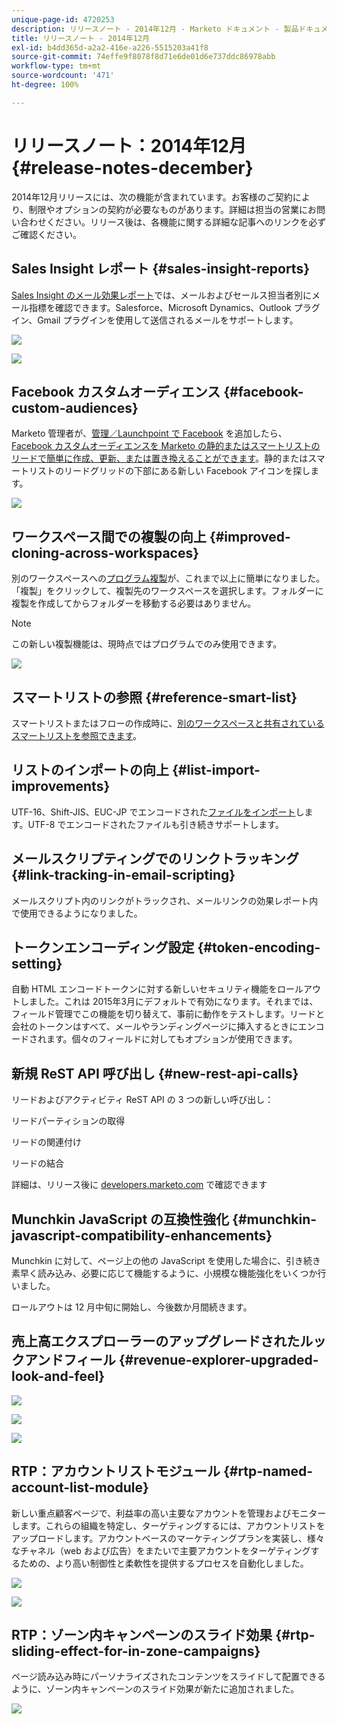 ```yaml
---
unique-page-id: 4720253
description: リリースノート - 2014年12月 - Marketo ドキュメント - 製品ドキュメント
title: リリースノート - 2014年12月
exl-id: b4dd365d-a2a2-416e-a226-5515203a41f8
source-git-commit: 74effe9f8078f8d71e6de01d6e737ddc86978abb
workflow-type: tm+mt
source-wordcount: '471'
ht-degree: 100%

---
```


# リリースノート：2014年12月 {#release-notes-december}

2014年12月リリースには、次の機能が含まれています。お客様のご契約により、制限やオプションの契約が必要なものがあります。詳細は担当の営業にお問い合わせください。リリース後は、各機能に関する詳細な記事へのリンクを必ずご確認ください。

## Sales Insight レポート {#sales-insight-reports}

[Sales Insight のメール効果レポート](/help/marketo/product-docs/marketo-sales-insight/msi-for-salesforce/features/performance-reports/sales-insight-email-performance-report.md)では、メールおよびセールス担当者別にメール指標を確認できます。Salesforce、Microsoft Dynamics、Outlook プラグイン、Gmail プラグインを使用して送信されるメールをサポートします。

![](assets/image2014-12-5-11-3a5-3a46.png)

![](assets/image2014-12-5-11-3a5-3a55.png)

## Facebook カスタムオーディエンス {#facebook-custom-audiences}

Marketo 管理者が、[管理／Launchpoint で Facebook](/help/marketo/product-docs/demand-generation/ad-network-integrations/add-facebook-custom-audiences-as-a-launchpoint-service.md) を追加したら、[Facebook カスタムオーディエンスを Marketo の静的またはスマートリストのリードで簡単に作成、更新、または置き換えることができます](/help/marketo/product-docs/demand-generation/facebook/create-a-custom-audience-in-facebook.md)。静的またはスマートリストのリードグリッドの下部にある新しい Facebook アイコンを探します。

![](assets/image2014-12-5-11-3a6-3a28.png)

## ワークスペース間での複製の向上  {#improved-cloning-across-workspaces}

別のワークスペースへの[プログラム複製](/help/marketo/product-docs/core-marketo-concepts/programs/working-with-programs/clone-a-program.md)が、これまで以上に簡単になりました。「複製」をクリックして、複製先のワークスペースを選択します。フォルダーに複製を作成してからフォルダーを移動する必要はありません。

>[!NOTE]
>
>この新しい複製機能は、現時点ではプログラムでのみ使用できます。

![](assets/image2014-12-5-11-3a7-3a13.png)

## スマートリストの参照 {#reference-smart-list}

スマートリストまたはフローの作成時に、[別のワークスペースと共有されているスマートリストを参照できます](/help/marketo/product-docs/core-marketo-concepts/smart-lists-and-static-lists/using-smart-lists/reference-a-list-or-smart-list-across-workspaces.md)。

## リストのインポートの向上 {#list-import-improvements}

UTF-16、Shift-JIS、EUC-JP でエンコードされた[ファイルをインポート](/help/marketo/getting-started/quick-wins/import-a-list-of-people.md)します。UTF-8 でエンコードされたファイルも引き続きサポートします。

## メールスクリプティングでのリンクトラッキング {#link-tracking-in-email-scripting}

メールスクリプト内のリンクがトラックされ、メールリンクの効果レポート内で使用できるようになりました。

## トークンエンコーディング設定 {#token-encoding-setting}

自動 HTML エンコードトークンに対する新しいセキュリティ機能をロールアウトしました。これは 2015年3月にデフォルトで有効になります。それまでは、フィールド管理でこの機能を切り替えて、事前に動作をテストします。リードと会社のトークンはすべて、メールやランディングページに挿入するときにエンコードされます。個々のフィールドに対してもオプションが使用できます。

## 新規 ReST API 呼び出し {#new-rest-api-calls}

リードおよびアクティビティ ReST API の 3 つの新しい呼び出し：

 リードパーティションの取得

 リードの関連付け

 リードの結合

詳細は、リリース後に [developers.marketo.com](https://developers.marketo.com/) で確認できます

## Munchkin JavaScript の互換性強化 {#munchkin-javascript-compatibility-enhancements}

Munchkin に対して、ページ上の他の JavaScript を使用した場合に、引き続き素早く読み込み、必要に応じて機能するように、小規模な機能強化をいくつか行いました。

ロールアウトは 12 月中旬に開始し、今後数か月間続きます。

## 売上高エクスプローラーのアップグレードされたルックアンドフィール {#revenue-explorer-upgraded-look-and-feel}

![](assets/image2014-12-5-11-3a8-3a4.png)

![](assets/image2014-12-5-11-3a8-3a14.png)

![](assets/image2014-12-5-11-3a8-3a36.png)

## RTP：アカウントリストモジュール {#rtp-named-account-list-module}

新しい重点顧客ページで、利益率の高い主要なアカウントを管理およびモニターします。これらの組織を特定し、ターゲティングするには、アカウントリストをアップロードします。アカウントベースのマーケティングプランを実装し、様々なチャネル（web および広告）をまたいで主要アカウントをターゲティングするための、より高い制御性と柔軟性を提供するプロセスを自動化しました。

![](assets/image2014-12-5-11-3a8-3a56.png)

![](assets/image2014-12-5-11-3a9-3a10.png)

## RTP：ゾーン内キャンペーンのスライド効果 {#rtp-sliding-effect-for-in-zone-campaigns}

ページ読み込み時にパーソナライズされたコンテンツをスライドして配置できるように、ゾーン内キャンペーンのスライド効果が新たに追加されました。

![](assets/image2014-12-5-11-3a9-3a34.png)
